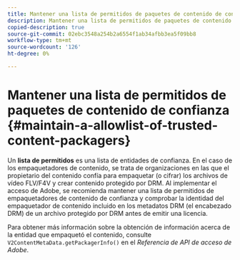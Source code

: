 ```yaml
---
title: Mantener una lista de permitidos de paquetes de contenido de confianza
description: Mantener una lista de permitidos de paquetes de contenido de confianza
copied-description: true
source-git-commit: 02ebc3548a254b2a6554f1ab34afbb3ea5f09bb8
workflow-type: tm+mt
source-wordcount: '126'
ht-degree: 0%

---
```


# Mantener una lista de permitidos de paquetes de contenido de confianza {#maintain-a-allowlist-of-trusted-content-packagers}

Un **lista de permitidos** es una lista de entidades de confianza. En el caso de los empaquetadores de contenido, se trata de organizaciones en las que el propietario del contenido confía para empaquetar (o cifrar) los archivos de vídeo FLV/F4V y crear contenido protegido por DRM. Al implementar el acceso de Adobe, se recomienda mantener una lista de permitidos de empaquetadores de contenido de confianza y comprobar la identidad del empaquetador de contenido incluido en los metadatos DRM (el encabezado DRM) de un archivo protegido por DRM antes de emitir una licencia.

Para obtener más información sobre la obtención de información acerca de la entidad que empaquetó el contenido, consulte `V2ContentMetaData.getPackagerInfo()` en el *Referencia de API de acceso de Adobe*.

